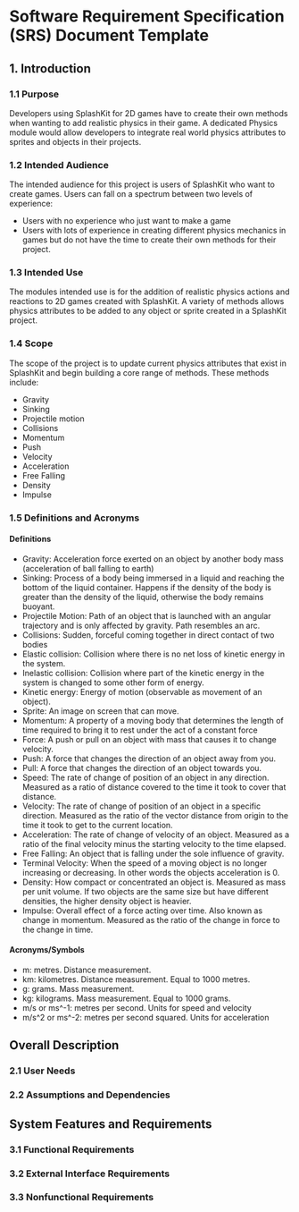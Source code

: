 # Software Requirement Specification (SRS) Document Template

## 1. Introduction

### 1.1 Purpose

Developers using SplashKit for 2D games have to create their own methods when wanting to add
realistic physics in their game. A dedicated Physics module would allow developers to integrate real
world physics attributes to sprites and objects in their projects.

### 1.2 Intended Audience

The intended audience for this project is users of SplashKit who want to create games. Users can
fall on a spectrum between two levels of experience:

- Users with no experience who just want to make a game
- Users with lots of experience in creating different physics mechanics in games but do not have the
  time to create their own methods for their project.

### 1.3 Intended Use

The modules intended use is for the addition of realistic physics actions and reactions to 2D games
created with SplashKit. A variety of methods allows physics attributes to be added to any object or
sprite created in a SplashKit project.

### 1.4 Scope

The scope of the project is to update current physics attributes that exist in SplashKit and begin
building a core range of methods. These methods include:

- Gravity
- Sinking
- Projectile motion
- Collisions
- Momentum
- Push
- Velocity
- Acceleration
- Free Falling
- Density
- Impulse

### 1.5 Definitions and Acronyms

#### Definitions

- Gravity: Acceleration force exerted on an object by another body mass (acceleration of ball
  falling to earth)
- Sinking: Process of a body being immersed in a liquid and reaching the bottom of the liquid
  container. Happens if the density of the body is greater than the density of the liquid, otherwise
  the body remains buoyant.
- Projectile Motion: Path of an object that is launched with an angular trajectory and is only
  affected by gravity. Path resembles an arc.
- Collisions: Sudden, forceful coming together in direct contact of two bodies
- Elastic collision: Collision where there is no net loss of kinetic energy in the system.
- Inelastic collision: Collision where part of the kinetic energy in the system is changed to some
  other form of energy.
- Kinetic energy: Energy of motion (observable as movement of an object).
- Sprite: An image on screen that can move.
- Momentum: A property of a moving body that determines the length of time required to bring it to
  rest under the act of a constant force
- Force: A push or pull on an object with mass that causes it to change velocity.
- Push: A force that changes the direction of an object away from you.
- Pull: A force that changes the direction of an object towards you.
- Speed: The rate of change of position of an object in any direction. Measured as a ratio of
  distance covered to the time it took to cover that distance.
- Velocity: The rate of change of position of an object in a specific direction. Measured as the
  ratio of the vector distance from origin to the time it took to get to the current location.
- Acceleration: The rate of change of velocity of an object. Measured as a ratio of the final
  velocity minus the starting velocity to the time elapsed.
- Free Falling: An object that is falling under the sole influence of gravity.
- Terminal Velocity: When the speed of a moving object is no longer increasing or decreasing. In
  other words the objects acceleration is 0.
- Density: How compact or concentrated an object is. Measured as mass per unit volume. If two
  objects are the same size but have different densities, the higher density object is heavier.
- Impulse: Overall effect of a force acting over time. Also known as change in momentum. Measured as
  the ratio of the change in force to the change in time.

#### Acronyms/Symbols

- m: metres. Distance measurement.
- km: kilometres. Distance measurement. Equal to 1000 metres.
- g: grams. Mass measurement.
- kg: kilograms. Mass measurement. Equal to 1000 grams.
- m/s or ms^-1: metres per second. Units for speed and velocity
- m/s^2 or ms^-2: metres per second squared. Units for acceleration

## Overall Description

### 2.1 User Needs

### 2.2 Assumptions and Dependencies

## System Features and Requirements

### 3.1 Functional Requirements

### 3.2 External Interface Requirements

### 3.3 Nonfunctional Requirements
